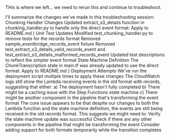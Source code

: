THis is where we left... we need to rerun this and continue to troubleshoot.

I'll summarize the changes we've made in this troubleshooting session:
Chunking Handler Changes
Updated extract_s3_details function in chunking_handler.py to handle only the direct event format:
Apply to README.md
)
Unit Test Updates
Modified test_chunking_handler.py to remove tests for the records format
Removed sample_eventbridge_records_event fixture
Removed test_extract_s3_details_valid_records_event and test_extract_s3_details_malformed_records_event
Updated test descriptions to reflect the simpler event format
State Machine Definition
The ChunkTranscription state in main.tf was already updated to use the direct format:
Apply to README.md
}
Deployment Attempts
We've run the deployment script multiple times to apply these changes
The CloudWatch logs still show the Lambda receiving events in the old format with records, suggesting that either:
a) The deployment hasn't fully completed
b) There might be a caching issue with the Step Functions state machine
c) There might be another component in the pipeline that's transforming the event format
The core issue appears to be that despite our changes to both the Lambda function and the state machine definition, the events are still being received in the old records format. This suggests we might need to:
Verify the state machine update was successful
Check if there are any other components in the pipeline that might be transforming the event
Consider adding support for both formats temporarily while the transition completes